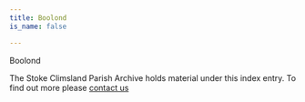 ```yaml
---
title: Boolond
is_name: false

---
```


Boolond


The Stoke Climsland Parish Archive holds material under this index entry. To find out more please [contact us](/contact/)
